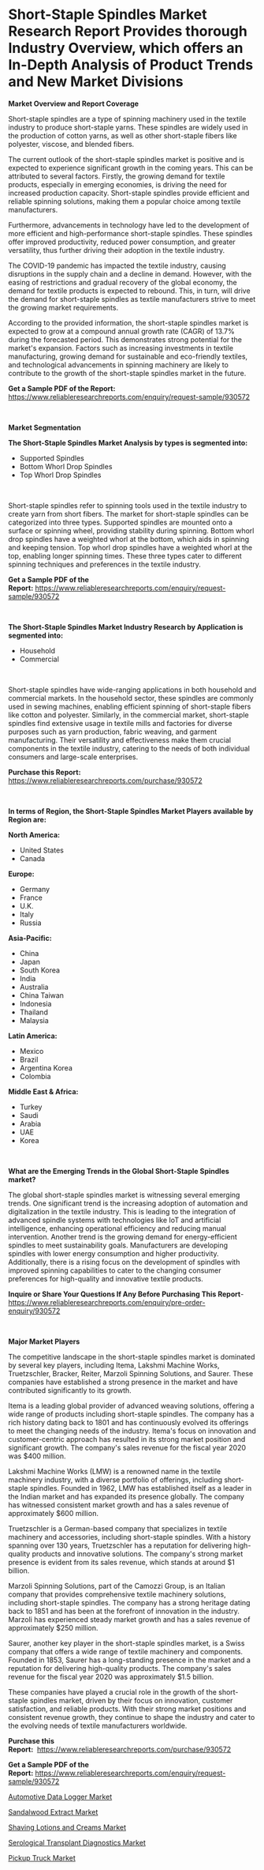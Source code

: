 <p><h1>Short-Staple Spindles Market Research Report Provides thorough Industry Overview, which offers an In-Depth Analysis of Product Trends and New Market Divisions</h1></p><p><strong>Market Overview and Report Coverage</strong></p>
<p><p>Short-staple spindles are a type of spinning machinery used in the textile industry to produce short-staple yarns. These spindles are widely used in the production of cotton yarns, as well as other short-staple fibers like polyester, viscose, and blended fibers. </p><p>The current outlook of the short-staple spindles market is positive and is expected to experience significant growth in the coming years. This can be attributed to several factors. Firstly, the growing demand for textile products, especially in emerging economies, is driving the need for increased production capacity. Short-staple spindles provide efficient and reliable spinning solutions, making them a popular choice among textile manufacturers.</p><p>Furthermore, advancements in technology have led to the development of more efficient and high-performance short-staple spindles. These spindles offer improved productivity, reduced power consumption, and greater versatility, thus further driving their adoption in the textile industry.</p><p>The COVID-19 pandemic has impacted the textile industry, causing disruptions in the supply chain and a decline in demand. However, with the easing of restrictions and gradual recovery of the global economy, the demand for textile products is expected to rebound. This, in turn, will drive the demand for short-staple spindles as textile manufacturers strive to meet the growing market requirements.</p><p>According to the provided information, the short-staple spindles market is expected to grow at a compound annual growth rate (CAGR) of 13.7% during the forecasted period. This demonstrates strong potential for the market's expansion. Factors such as increasing investments in textile manufacturing, growing demand for sustainable and eco-friendly textiles, and technological advancements in spinning machinery are likely to contribute to the growth of the short-staple spindles market in the future.</p></p>
<p><strong>Get a Sample PDF of the Report:</strong> <a href="https://www.reliableresearchreports.com/enquiry/request-sample/930572">https://www.reliableresearchreports.com/enquiry/request-sample/930572</a></p>
<p>&nbsp;</p>
<p><strong>Market Segmentation</strong></p>
<p><strong>The Short-Staple Spindles Market Analysis by types is segmented into:</strong></p>
<p><ul><li>Supported Spindles</li><li>Bottom Whorl Drop Spindles</li><li>Top Whorl Drop Spindles</li></ul></p>
<p>&nbsp;</p>
<p><p>Short-staple spindles refer to spinning tools used in the textile industry to create yarn from short fibers. The market for short-staple spindles can be categorized into three types. Supported spindles are mounted onto a surface or spinning wheel, providing stability during spinning. Bottom whorl drop spindles have a weighted whorl at the bottom, which aids in spinning and keeping tension. Top whorl drop spindles have a weighted whorl at the top, enabling longer spinning times. These three types cater to different spinning techniques and preferences in the textile industry.</p></p>
<p><strong>Get a Sample PDF of the Report:</strong>&nbsp;<a href="https://www.reliableresearchreports.com/enquiry/request-sample/930572">https://www.reliableresearchreports.com/enquiry/request-sample/930572</a></p>
<p>&nbsp;</p>
<p><strong>The Short-Staple Spindles Market Industry Research by Application is segmented into:</strong></p>
<p><ul><li>Household</li><li>Commercial</li></ul></p>
<p>&nbsp;</p>
<p><p>Short-staple spindles have wide-ranging applications in both household and commercial markets. In the household sector, these spindles are commonly used in sewing machines, enabling efficient spinning of short-staple fibers like cotton and polyester. Similarly, in the commercial market, short-staple spindles find extensive usage in textile mills and factories for diverse purposes such as yarn production, fabric weaving, and garment manufacturing. Their versatility and effectiveness make them crucial components in the textile industry, catering to the needs of both individual consumers and large-scale enterprises.</p></p>
<p><strong>Purchase this Report:</strong>&nbsp; <a href="https://www.reliableresearchreports.com/purchase/930572">https://www.reliableresearchreports.com/purchase/930572</a></p>
<p>&nbsp;</p>
<p><strong>In terms of Region, the Short-Staple Spindles Market Players available by Region are:</strong></p>
<p>
    <p> <strong> North America: </strong>
        <ul>
            <li>United States</li>
            <li>Canada</li>
        </ul>
        </p> 
    <p> <strong> Europe: </strong>
        <ul>
            <li>Germany</li>
            <li>France</li>
            <li>U.K.</li>
            <li>Italy</li>
            <li>Russia</li>
        </ul>
        </p> 
    <p> <strong> Asia-Pacific: </strong>
        <ul>
            <li>China</li>
            <li>Japan</li>
            <li>South Korea</li>
            <li>India</li>
            <li>Australia</li>
            <li>China Taiwan</li>
            <li>Indonesia</li>
            <li>Thailand</li>
            <li>Malaysia</li>
        </ul>
        </p> 
    <p> <strong> Latin America: </strong>
        <ul>
            <li>Mexico</li>
            <li>Brazil</li>
            <li>Argentina Korea</li>
            <li>Colombia</li>
        </ul>
        </p> 
    <p> <strong> Middle East & Africa: </strong>
        <ul>
            <li>Turkey</li>
            <li>Saudi</li>
            <li>Arabia</li>
            <li>UAE</li>
            <li>Korea</li>
        </ul>
    </p>
    </p>
<p>&nbsp;</p>
<p><strong>What are the Emerging Trends in the Global Short-Staple Spindles market?</strong></p>
<p><p>The global short-staple spindles market is witnessing several emerging trends. One significant trend is the increasing adoption of automation and digitalization in the textile industry. This is leading to the integration of advanced spindle systems with technologies like IoT and artificial intelligence, enhancing operational efficiency and reducing manual intervention. Another trend is the growing demand for energy-efficient spindles to meet sustainability goals. Manufacturers are developing spindles with lower energy consumption and higher productivity. Additionally, there is a rising focus on the development of spindles with improved spinning capabilities to cater to the changing consumer preferences for high-quality and innovative textile products.</p></p>
<p><strong>Inquire or Share Your Questions If Any Before Purchasing This Report</strong>- <a href="https://www.reliableresearchreports.com/enquiry/pre-order-enquiry/930572">https://www.reliableresearchreports.com/enquiry/pre-order-enquiry/930572</a></p>
<p>&nbsp;</p>
<p><strong>Major Market Players</strong></p>
<p><p>The competitive landscape in the short-staple spindles market is dominated by several key players, including Itema, Lakshmi Machine Works, Truetzschler, Bracker, Reiter, Marzoli Spinning Solutions, and Saurer. These companies have established a strong presence in the market and have contributed significantly to its growth.</p><p>Itema is a leading global provider of advanced weaving solutions, offering a wide range of products including short-staple spindles. The company has a rich history dating back to 1801 and has continuously evolved its offerings to meet the changing needs of the industry. Itema's focus on innovation and customer-centric approach has resulted in its strong market position and significant growth. The company's sales revenue for the fiscal year 2020 was $400 million.</p><p>Lakshmi Machine Works (LMW) is a renowned name in the textile machinery industry, with a diverse portfolio of offerings, including short-staple spindles. Founded in 1962, LMW has established itself as a leader in the Indian market and has expanded its presence globally. The company has witnessed consistent market growth and has a sales revenue of approximately $600 million.</p><p>Truetzschler is a German-based company that specializes in textile machinery and accessories, including short-staple spindles. With a history spanning over 130 years, Truetzschler has a reputation for delivering high-quality products and innovative solutions. The company's strong market presence is evident from its sales revenue, which stands at around $1 billion.</p><p>Marzoli Spinning Solutions, part of the Camozzi Group, is an Italian company that provides comprehensive textile machinery solutions, including short-staple spindles. The company has a strong heritage dating back to 1851 and has been at the forefront of innovation in the industry. Marzoli has experienced steady market growth and has a sales revenue of approximately $250 million.</p><p>Saurer, another key player in the short-staple spindles market, is a Swiss company that offers a wide range of textile machinery and components. Founded in 1853, Saurer has a long-standing presence in the market and a reputation for delivering high-quality products. The company's sales revenue for the fiscal year 2020 was approximately $1.5 billion.</p><p>These companies have played a crucial role in the growth of the short-staple spindles market, driven by their focus on innovation, customer satisfaction, and reliable products. With their strong market positions and consistent revenue growth, they continue to shape the industry and cater to the evolving needs of textile manufacturers worldwide.</p></p>
<p><strong>Purchase this Report:</strong>&nbsp;&nbsp;<a href="https://www.reliableresearchreports.com/purchase/930572">https://www.reliableresearchreports.com/purchase/930572</a></p>
<p></p>
<p><strong>Get a Sample PDF of the Report:</strong>&nbsp;<a href="https://www.reliableresearchreports.com/enquiry/request-sample/930572">https://www.reliableresearchreports.com/enquiry/request-sample/930572</a></p>
<p><p><a href="https://www.linkedin.com/pulse/automotive-data-logger-market-size-2023-2030-global-industrial-hji2e/">Automotive Data Logger Market</a></p><p><a href="https://www.reportprime.com/sandalwood-extract-r274">Sandalwood Extract Market</a></p><p><a href="https://github.com/NorbertYates/Market-Research-Report-List-1/blob/main/shaving-lotions-and-creams-market.md">Shaving Lotions and Creams Market</a></p><p><a href="https://github.com/RoccoManning/Market-Research-Report-List-1/blob/main/serological-transplant-diagnostics-market.md">Serological Transplant Diagnostics Market</a></p><p><a href="https://www.linkedin.com/pulse/pickup-truck-market-research-report-unlocks-analysis-tw81e/">Pickup Truck Market</a></p></p>
